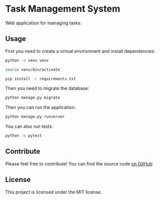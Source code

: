 # Task Management System
Web application for managing tasks.
## Usage
First you need to create a virtual environment and install dependencies:
```bash
python -m venv venv
```
```bash
source venv/bin/activate
```
```bash
pip install -r requirements.txt
```
Then you need to migrate the database:
```bash
python manage.py migrate
```
Then you can run the application:
```bash
python manage.py runserver
```
You can also run tests:
```bash
python -m pytest
```
## Contribute
Please feel free to contribute! You can find the source code [on GitHub](https://github.com/moinakmalkhan/Task-management)
## License
This project is licensed under the MIT license.
